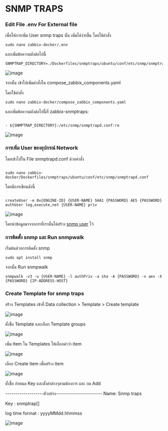 # SNMP TRAPS

### Edit File .env  For External file
เพื่อให้การเพิ่ม User snmp traps นั้น เพิ่มได้ง่ายขึ้น โดยใช้คำสั่ง

~~~
sudo nano zabbix-docker/.env
~~~

และเพิ่มข้อความดังต่อไปนี้

~~~
SNMPTRAP_DIRECTORY=./Dockerfiles/snmptraps/ubuntu/conf/etc/snmp/snmptrapd.conf
~~~

![image](https://github.com/lersakk/ZabbixUserManual/assets/136166133/a13c7ae3-522e-429d-be82-b07780d863bf)


จากนั้น เข้าไปเพิ่มคำสั่งใน compose_zabbix_components.yaml

โดยใช้คำสั่ง 

~~~
sudo nano zabbix-docker/compose_zabbix_components.yaml
~~~

และเพิ่มข้อความดังต่อไปนี้ที่ zabbix-snmptraps:  


~~~

- ${SNMPTRAP_DIRECTORY}:/etc/snmp/snmptrapd.conf:ro

~~~

![image](https://github.com/lersakk/ZabbixUserManual/assets/136166133/1324003c-54a9-4fff-90d4-e5d214d98005)



### การเพิ่ม User ของอุปกรณ์ Network

โดยเข้าไปใน File snmptrapd.conf  ด้วยคำสั่ง

~~~

sudo nano zabbix-docker/Dockerfiles/snmptraps/ubuntu/conf/etc/snmp/snmptrapd.conf

~~~

โดยมีการเขียนดังนี้

~~~

createUser -e 0x{ENGINE-ID} {USER-NAME} SHA1 {PASSWORD} AES {PASSWORD}
authUser log,execute,net {USER-NAME} priv

~~~

![image](https://github.com/lersakk/ZabbixUserManual/assets/136166133/9cc65eb7-805a-4815-8e02-dc242190d7a7)


โดยนำข้อมูลมาจากการที่เรานั้นได้สร้าง [snmp user](https://github.com/lersakk/ZabbixUserManual/blob/main/Add%20Host.md) ไว้   
 

###  การติดตั้ง snmp และ Run snmpwalk

เริ่มต้นด้วยการติดตั้ง snmp 

~~~
sudo apt install snmp
~~~

จากนั้น Run  snmpwalk 

~~~
snmpwalk -v3 -u {USER-NAME} -l authPriv -a sha -A {PASSWORD} -x aes -X {PASSWORD} {IP-ADDRESS-HOST}
~~~


### Create Template for snmp traps

สร้าง Templates เข้าที่ Data collection > Template > Create template

![image](https://github.com/lersakk/ZabbixUserManual/assets/136166133/d3fa01b6-d0d5-4769-a46b-78b225453950)

ตั้งชื่อ Template และเลือก Template groups

![image](https://github.com/lersakk/ZabbixUserManual/assets/136166133/191dc9d4-7814-4d05-ad20-e1c1d2cf9c14)


เพิ่ม Item ใน Templates ให้เลือกคำว่า item 

![image](https://github.com/lersakk/ZabbixUserManual/assets/136166133/2f37e176-43de-450f-b33f-f8199960893a)

เลือก Create item เพื่อสร้าง item

![image](https://github.com/lersakk/ZabbixUserManual/assets/136166133/2b1f4db5-6133-4dea-afdf-7512f9e4667f)

ตั้งชื่อ กำหนด Key และตั้งค่าต่างๆตามต้องการ และ กด Add

-------------------ตัวอย่าง-----------------------
Name: Snmp traps

Key : snmptrap[]

log time format : yyyyMMdd.hhmmss

![image](https://github.com/lersakk/ZabbixUserManual/assets/136166133/81249e4d-7636-494d-92be-d03d62035045)








